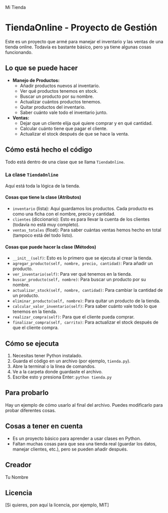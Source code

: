 Mi Tienda
# TiendaOnline - Proyecto de Gestión

Este es un proyecto que armé para manejar el inventario y las ventas de una tienda online. Todavía es bastante básico, pero ya tiene algunas cosas funcionando.

## Lo que se puede hacer

* **Manejo de Productos:**
    * Añadir productos nuevos al inventario.
    * Ver qué productos tenemos en stock.
    * Buscar un producto por su nombre.
    * Actualizar cuántos productos tenemos.
    * Quitar productos del inventario.
    * Saber cuánto vale todo el inventario junto.
* **Ventas:**
    * Dejar que un cliente elija qué quiere comprar y en qué cantidad.
    * Calcular cuánto tiene que pagar el cliente.
    * Actualizar el stock después de que se hace la venta.

## Cómo está hecho el código

Todo está dentro de una clase que se llama `TiendaOnline`.

### La clase `TiendaOnline`

Aquí está toda la lógica de la tienda.

#### Cosas que tiene la clase (Atributos)

* `inventario` (lista): Aquí guardamos los productos. Cada producto es como una ficha con el nombre, precio y cantidad.
* `clientes` (diccionario): Esto es para llevar la cuenta de los clientes (todavía no está muy completo).
* `ventas_totales` (float): Para saber cuántas ventas hemos hecho en total (tampoco está del todo listo).

#### Cosas que puede hacer la clase (Métodos)

* `__init__(self)`: Esto es lo primero que se ejecuta al crear la tienda.
* `agregar_producto(self, nombre, precio, cantidad)`: Para añadir un producto.
* `ver_inventario(self)`: Para ver qué tenemos en la tienda.
* `buscar_producto(self, nombre)`: Para buscar un producto por su nombre.
* `actualizar_stock(self, nombre, cantidad)`: Para cambiar la cantidad de un producto.
* `eliminar_producto(self, nombre)`: Para quitar un producto de la tienda.
* `calcular_valor_inventario(self)`: Para saber cuánto vale todo lo que tenemos en la tienda.
* `realizar_compra(self)`: Para que el cliente pueda comprar.
* `finalizar_compra(self, carrito)`: Para actualizar el stock después de que el cliente compra.

## Cómo se ejecuta

1.  Necesitas tener Python instalado.
2.  Guarda el código en un archivo (por ejemplo, `tienda.py`).
3.  Abre la terminal o la línea de comandos.
4.  Ve a la carpeta donde guardaste el archivo.
5.  Escribe esto y presiona Enter: `python tienda.py`

## Para probarlo

Hay un ejemplo de cómo usarlo al final del archivo. Puedes modificarlo para probar diferentes cosas.

## Cosas a tener en cuenta

* Es un proyecto básico para aprender a usar clases en Python.
* Faltan muchas cosas para que sea una tienda real (guardar los datos, manejar clientes, etc.), pero se pueden añadir después.

## Creador

Tu Nombre

## Licencia

[Si quieres, pon aquí la licencia, por ejemplo, MIT]